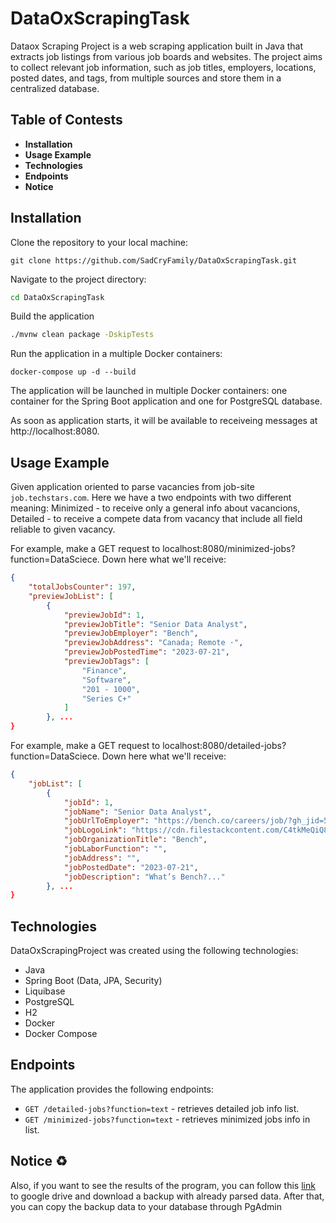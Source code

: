 # DataOxScrapingTask

Dataox Scraping Project is a web scraping application built in Java that extracts job listings from various job boards and websites. The project aims to collect relevant job information, such as job titles, employers, locations, posted dates, and tags, from multiple sources and store them in a centralized database.

## Table of Contests

- **Installation**
- **Usage Example**
- **Technologies**
- **Endpoints**
- **Notice**

## Installation

Clone the repository to your local machine:

```git
git clone https://github.com/SadCryFamily/DataOxScrapingTask.git
```

Navigate to the project directory:

```cmd
cd DataOxScrapingTask
```

Build the application

```cmd
./mvnw clean package -DskipTests
```

Run the application in a multiple Docker containers:

```docker
docker-compose up -d --build
```

The application will be launched in multiple Docker containers: one container for the Spring Boot application and one for PostgreSQL database.

As soon as application starts, it will be available to receiveing messages at http://localhost:8080.


## Usage Example

Given application oriented to parse vacancies from job-site `job.techstars.com`. Here we have a two endpoints with two different meaning: Minimized - to receive only a general info
about vacancions, Detailed - to receive a compete data from vacancy that include all field reliable to given vacancy.

For example, make a GET request to localhost:8080/minimized-jobs?function=DataSciece. Down here what we'll receive:

```json
{
    "totalJobsCounter": 197,
    "previewJobList": [
        {
            "previewJobId": 1,
            "previewJobTitle": "Senior Data Analyst",
            "previewJobEmployer": "Bench",
            "previewJobAddress": "Canada; Remote ·",
            "previewJobPostedTime": "2023-07-21",
            "previewJobTags": [
                "Finance",
                "Software",
                "201 - 1000",
                "Series C+"
            ]
        }, ...
}
```

For example, make a GET request to localhost:8080/detailed-jobs?function=DataSciece. Down here what we'll receive:

```json
{
    "jobList": [
        {
            "jobId": 1,
            "jobName": "Senior Data Analyst",
            "jobUrlToEmployer": "https://bench.co/careers/job/?gh_jid=5203364&utm_source=Techstars+job+board&utm_medium=getro.com&gh_src=Techstars+job+board",
            "jobLogoLink": "https://cdn.filestackcontent.com/C4tkMeQiQ8uXRlACkmKS",
            "jobOrganizationTitle": "Bench",
            "jobLaborFunction": "",
            "jobAddress": "",
            "jobPostedDate": "2023-07-21",
            "jobDescription": "What’s Bench?..."
        }, ...
}
```


## Technologies

DataOxScrapingProject was created using the following technologies:
  - Java
  - Spring Boot (Data, JPA, Security)
  -  Liquibase
  -  PostgreSQL
  -  H2
  -  Docker
  -  Docker Compose

## Endpoints

The application provides the following endpoints:

  - `GET /detailed-jobs?function=text` - retrieves detailed job info list.
  - `GET /minimized-jobs?function=text` - retrieves minimized jobs info in list.

## Notice ♻️

Also, if you want to see the results of the program, you can follow this [link](https://drive.google.com/file/d/1i5r4LOZPwUJX7ddUv3MnGKsJFBJX9bud/view?usp=sharing) to google drive and download a backup with already parsed data. After that, you can copy the backup data to your database through PgAdmin
